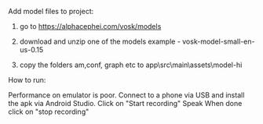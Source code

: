 
Add model files to project:

1. go to  https://alphacephei.com/vosk/models

2. download and unzip one of the models example - vosk-model-small-en-us-0.15

3. copy the folders am,conf, graph etc to app\src\main\assets\model-hi


How to run:

Performance on emulator is poor.
Connect to a phone via USB and install the apk via Android Studio.
Click on "Start recording"
Speak
When done click on "stop recording"
